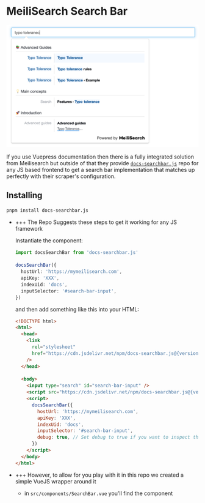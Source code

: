 # MeiliSearch Search Bar

![docssearch bar](./docs-searchbar.png)

If you use Vuepress documentation then there is a fully integrated solution from Meilisearch but outside of that they provide [`docs-searchbar.js`](https://github.com/meilisearch/docs-searchbar.js) repo for any JS based frontend to get a search bar implementation that matches up perfectly with their scraper's configuration.

## Installing

```bash
pnpm install docs-searchbar.js
```

- +++ The Repo Suggests these steps to get it working for any JS framework

  Instantiate the component:

  ```ts
  import docsSearchBar from 'docs-searchbar.js'

  docsSearchBar({
    hostUrl: 'https://mymeilisearch.com',
    apiKey: 'XXX',
    indexUid: 'docs',
    inputSelector: '#search-bar-input',
  })
  ```

  and then add something like this into your HTML:

  ```html
  <!DOCTYPE html>
  <html>
    <head>
      <link
        rel="stylesheet"
        href="https://cdn.jsdelivr.net/npm/docs-searchbar.js@{version}/dist/cdn/docs-searchbar.min.css"
      />
    </head>

    <body>
      <input type="search" id="search-bar-input" />
      <script src="https://cdn.jsdelivr.net/npm/docs-searchbar.js@{version}/dist/cdn/docs-searchbar.min.js"></script>
      <script>
        docsSearchBar({
          hostUrl: 'https://mymeilisearch.com',
          apiKey: 'XXX',
          indexUid: 'docs',
          inputSelector: '#search-bar-input',
          debug: true, // Set debug to true if you want to inspect the dropdown
        })
      </script>
    </body>
  </html>
  ```
- +++ However, to allow for you play with it in this repo we created a simple VueJS wrapper around it
  - in `src/components/SearchBar.vue` you'll find the component